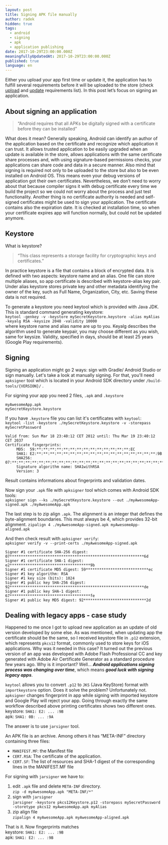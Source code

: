 ```yaml
---
layout: post
title: Signing APK file manually
author: radek
hidden: true
tags:
  - android
  - signing
  - apk
  - application publishing
date: 2017-10-29T23:00:00.000Z
meaningfullyUpdatedAt: 2017-10-29T23:00:00.000Z
published: true
language: en
---
```


Either you upload your app first time or update it, the application has to fulfill several requirements before it will be uploaded to the store (check [upload](https://support.google.com/googleplay/android-developer/answer/113469) and [update](https://support.google.com/googleplay/android-developer/answer/113476) requirements list). In this post let’s focus on signing an application.

## About signing an application ##
> “Android requires that all APKs be digitally signed with a certificate before they can be installed”

What does it mean? Generally speaking, Android can identify an author of the application based on the certificate and recognize which application it can trust. It allows trusted application to be easily upgraded when an update is available in the store, allows applications with the same certificate share processes and, with using signature-based permissions checks, your applications can share code and data in a secure manner. Also mind that signing is required not only to be uploaded to the store but also to be even installed on Android OS. This means even your debug versions of application got their own certificates. Nevertheless, we don’t need to worry about that because compiler signs it with debug certificate every time we build the project so we could not worry about the process and just test functionality. Another thing is no certificate authority is needed and self-signed certificates might be used to sign your application. The certificate contains also the expiration date. It is checked at installation time, so when your certificate expires app will function normally, but could not be updated anymore.

## Keystore ##
What is keystore?
> “This class represents a storage facility for cryptographic keys and certificates.”

In practice keystore is a file that contains a block of encrypted data. It is defined with two aspects: keystore name and an alias. One file can store multiple aliases, so app certificate is described with keystore-alias key pair. Under alias keystore stores private key and other metadata identifying the owner of the key, such as Full Name, Organization, City, etc. Saving these data is not required.

To generate a keystore you need keytool which is provided with Java JDK. This is standard command generating keystore:  
`keytool -genkey -v -keystore mySecretKeystore.keystore -alias myAlias -keyalg RSA -keysize 2048 -validity 10000`  
where keystore name and alias name are up to you. Keyalg describes the algorithm used to generate keypair, you may choose different as you wish, same for keysize. Validity, specified in days, should be at least 25 years (Google Play requirements).

## Signing ##

Signing an application might go 2 ways: sign with Gradle/ Android Studio or sign manually. Let's take a look at manually signing. For that, you'll need `apksigner` tool which is located in your Android SDK directory under `/build-tools/{VERSION}/` .

For signing your app you need 2 files, `.apk` and `.keystore`

```shell
myAwesomeApp.apk
mySecretKeystore.keystore
```

If you have `.keystore` file you can list it's certificates with `keytool`:  
`keytool -list -keystore ./mySecretKeystore.keystore -v -storepass mySecretPassword`

```text
Valid from: Sun Mar 18 23:40:12 CET 2012 until: Thu Mar 19 23:40:12 CET 2037
Certificate fingerprints:
	 MD5:  59:**:**:**:**:**:**:**:**:**:**:**:**:**:**:EC
	 SHA1: E2:**:**:**:**:**:**:**:**:**:**:**:**:**:**:**:**:**:**:9B
	 SHA256: 07:**:**:**:**:**:**:**:**:**:**:**:**:**:**:**:**:**:**:**:**:**:**:**:**:**:**:**:**:**:**:6D
	 Signature algorithm name: SHA1withRSA
	 Version: 3
```

Result contains informations about fingerprints and validation dates.

Now sign your `.apk` file with `apksigner` tool which comes with Android SDK tools:  
`apksigner sign --ks ./mySecretKeystore.keystore --out ./myAwesomeApp-signed.apk ./myAwesomeApp.apk`   

The last step is to zip align `.apk`. The alignment is an integer that defines the byte-alignment boundaries. This must always be 4, which provides 32-bit alignment.
`zipalign 4 ./myAwesomeApp-signed.apk myAwesomeApp-aligned.apk`

And then check result with `apksigner verify`:  
`apksigner verify -v --print-certs ./myAwesomeApp-signed.apk`  
```text
Signer #1 certificate SHA-256 digest: 07************************************************************6d
Signer #1 certificate SHA-1 digest: e2************************************9b
Signer #1 certificate MD5 digest: 59****************************ec
Signer #1 key algorithm: RSA
Signer #1 key size (bits): 1024
Signer #1 public key SHA-256 digest: 92************************************************************de
Signer #1 public key SHA-1 digest: 67************************************fe
Signer #1 public key MD5 digest: 92****************************2d
```

## Dealing with legacy apps - case study ##

Happened to me once I got to upload new application as an update of old version developed by some else. As was mentioned, when updating app the certificate should be the same, so I received keystore file in `.p12` extension, which represents `pkcs12` format, commonly used to store keys for iOS applications. Why was it needed in this case? It turned out the previous version of an app was developed with Adobe Flash Professional CC and key generated with Adobe Air Certificate Generator as a standard procedure few years ago. Why is it important? Well... ***Android applications signing process was changing over time***, which means ***good luck with signing legacy apps***.

`keytool` allows you to convert `.p12` to `JKS` (Java KeyStore) format with `importkeystore` option. Does it solve the problem? Unfortunately not. `apksigner` changes fingerprint in app while signing with imported keystore and Google Play will reject your app. Going through exactly the same workflow described above printing certificates shows two different ones.   
keystore: `SHA1: E2: ... :9B`   
apk: `SHA1: 0B: ... :9A`

The answer is to use `jarsigner` tool.

An APK file is an archive. Among others it has “META-INF” directory containing three files:
* `MANIFEST.MF`: the Manifest file
* `CERT.RSA`: The certificate of the application.
* `CERT.SF`: The list of resources and SHA-1 digest of the corresponding lines in the MANIFEST.MF file

For signing with `jarsigner` we have to:   
1. edit `.apk` file and delete `META-INF` directory.   
`zip -d myAwesomeApp.apk "META-INF/*"`   
2. sign with `jarsigner`   
`jarsigner -keystore pkcs12Keystore.p12 -storepass mySecretPassword -storetype pkcs12 myAwesomeApp.apk myAlias`
3. zip align file   
`zipalign 4 myAwesomeApp.apk myAwesomeApp-aligned.apk`

That is it. Now fingerprints matches   
keystore: `SHA1: E2: ... :9B`   
apk: `SHA1: E2: ... :9B`
